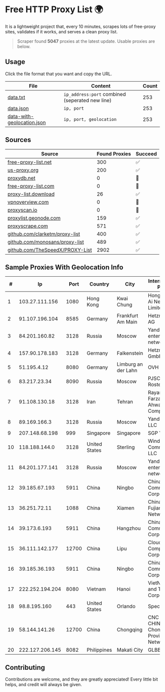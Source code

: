 
# Free HTTP Proxy List 🌍

It is a lightweight project that, every 10 minutes, scrapes lots of free-proxy sites, validates if it works, and serves a clean proxy list.


> Scraper found **5047** proxies at the latest update. Usable proxies are below.

## Usage

Click the file format that you want and copy the URL.


|File|Content|Count|
|----|-------|-----|
|[data.txt](https://raw.githubusercontent.com/themiralay/Proxy-List-World/master/data.txt)|`ip_address:port` combined (seperated new line)|253|
|[data.json](https://raw.githubusercontent.com/themiralay/Proxy-List-World/master/data.json)|`ip, port`|253|
|[data-with-geolocation.json](https://raw.githubusercontent.com/themiralay/Proxy-List-World/master/data-with-geolocation.json)|`ip, port, geolocation`|253|

## Sources

|Source|Found Proxies|Succeed|
|------|-------------|-------|
|[free-proxy-list.net](https://free-proxy-list.net)|300|✅|
|[us-proxy.org](https://www.us-proxy.org)|200|✅|
|[proxydb.net](http://proxydb.net)|0|🚫|
|[free-proxy-list.com](https://free-proxy-list.com/?page=&port=&type%5B%5D=http&type%5B%5D=https&up_time=0&search=Search)|0|🚫|
|[proxy-list.download](https://www.proxy-list.download/HTTP)|26|✅|
|[vpnoverview.com](https://vpnoverview.com/privacy/anonymous-browsing/free-proxy-servers)|0|🚫|
|[proxyscan.io](https://www.proxyscan.io)|0|🚫|
|[proxylist.geonode.com](https://proxylist.geonode.com/api/proxy-list?limit=300&page=1&sort_by=lastChecked&sort_type=desc&protocols=http,https)|159|✅|
|[proxyscrape.com](https://api.proxyscrape.com/v2/?request=displayproxies&protocol=http&timeout=10000&country=all&ssl=all&anonymity=all)|571|✅|
|[github.com/clarketm/proxy-list](https://raw.githubusercontent.com/clarketm/proxy-list/master/proxy-list-raw.txt)|400|✅|
|[github.com/monosans/proxy-list](https://raw.githubusercontent.com/monosans/proxy-list/main/proxies/http.txt)|489|✅|
|[github.com/TheSpeedX/PROXY-List](https://raw.githubusercontent.com/TheSpeedX/PROXY-List/master/http.txt)|2902|✅|


## Sample Proxies With Geolocation Info

|#|Ip|Port|Country|City|Internet Service Provider|
|-|--|----|-------|----|-------------------------|
|1|103.27.111.156|1080|Hong Kong|Kwai Chung|Hong Kong San Ai Net Int'l Limited|
|2|91.107.196.104|8585|Germany|Frankfurt Am Main|Hetzner Online AG|
|3|84.201.160.82|3128|Russia|Moscow|Yandex enterprise network|
|4|157.90.178.183|3128|Germany|Falkenstein|Hetzner Online GmbH|
|5|51.195.4.12|8080|Germany|Limburg an der Lahn|OVH SAS|
|6|83.217.23.34|8090|Russia|Moscow|PJSC Rostelecom|
|7|91.108.130.18|3128|Iran|Tehran|Rayaneh Gostar Farzanegan Ahwaz Company LTD.|
|8|89.169.166.3|3128|Russia|Moscow|Yandex.Cloud LLC|
|9|207.148.68.198|999|Singapore|Singapore|SGP VULTR|
|10|118.188.144.0|3128|United States|Sterling|Windstream Communications LLC|
|11|84.201.177.141|3128|Russia|Moscow|Yandex enterprise network|
|12|39.185.67.193|5911|China|Ningbo|China Mobile Communications Corporation|
|13|36.251.72.11|1088|China|Xiamen|China Unicom Fujian Province Network|
|14|39.173.6.193|5911|China|Hangzhou|China Mobile Communications Corporation|
|15|36.111.142.177|12700|China|Lipu|Cloud Computing Corporation|
|16|39.185.36.193|5911|China|Ningbo|China Mobile Communications Corporation|
|17|222.252.194.204|8080|Vietnam|Hanoi|VietNam Post and Telecom Corporation|
|18|98.8.195.160|443|United States|Orlando|Spectrum|
|19|58.144.141.26|12700|China|Chongqing|CNC Group CHINA169 Chongqing Province Network|
|20|222.127.206.145|8082|Philippines|Makati City|GLBB|



## Contributing

Contributions are welcome, and they are greatly appreciated! Every
little bit helps, and credit will always be given.

